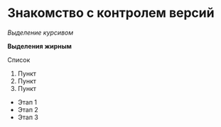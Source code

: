 # Знакомство с контролем версий

*Выделение курсивом*

**Выделения жирным**

Список

1. Пункт
2. Пункт
3. Пункт

* Этап 1
* Этап 2
* Этап 3

